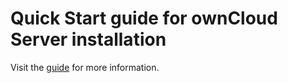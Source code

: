 # Quick Start guide for ownCloud Server installation

Visit the [guide](https://joelouthan.github.io/ownCloud/) for more information.